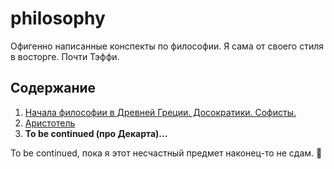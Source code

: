 # philosophy
Офигенно написанные конспекты по философии. Я сама от своего стиля в восторге. Почти Тэффи.

## Содержание
1. [Начала философии в Древней Греции. Досократики. Софисты.](philosophy.md)
2. [Аристотель](philosophy_aristotle.md)
3. **To be continued (про Декарта)...**

To be continued, пока я этот несчастный предмет наконец-то не сдам. 🙂
